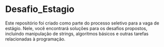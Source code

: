# Desafio_Estagio
Este repositório foi criado como parte do processo seletivo para a vaga de estágio. Nele, você encontrará soluções para os desafios propostos, incluindo manipulação de strings, algoritmos básicos e outras tarefas relacionadas à programação.
